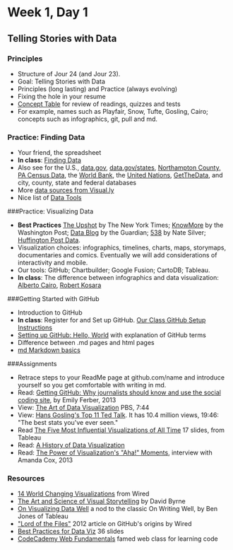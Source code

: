 # Week 1, Day 1
## Telling Stories with Data

### Principles

- Structure of Jour 24 (and Jour 23).
- Goal: Telling Stories with Data
- Principles (long lasting) and Practice (always evolving)
- Fixing the hole in your resume
- [Concept Table](https://github.com/jacklule/DataViz-Syllabus/blob/master/ConceptTable.md) for review of readings, quizzes and tests
- For example, names such as Playfair, Snow, Tufte, Gosling, Cairo; concepts such as infographics, git, pull and md.

### Practice: Finding Data
- Your friend, the spreadsheet
- **In class**: [Finding Data](http://datajournalismhandbook.org/1.0/en/getting_data_0.html)
- Also see for the U.S., [data.gov](http://www.data.gov/), [data.gov/states](https://www.data.gov/states/), [Northampton County, PA Census Data](http://quickfacts.census.gov/qfd/states/42/42095.html), the [World Bank](http://data.worldbank.org), the [United Nations](http://data.un.org), [GetTheData](http://getthedata.org), and city, county, state and federal databases
- More [data sources from Visual.ly](http://blog.visual.ly/data-sources/)
- Nice list of [Data Tools](http://selection.datavisualization.ch/)

###Practice: Visualizing Data
- **Best Practices** [The Upshot](http://www.nytimes.com/interactive/2015/04/22/upshot/happy-birthday-upshot.html?_r=0) by The New York Times; [KnowMore](http://knowmore.washingtonpost.com/) by the Washington Post; [Data Blog](http://www.theguardian.com/data) by the Guardian; [538](http://fivethirtyeight.com/) by Nate Silver; [Huffington Post Data](http://data.huffingtonpost.com/).
- Visualization choices: infographics, timelines, charts, maps, storymaps, documentaries and comics. Eventually we will add considerations of interactivity and mobile.
- Our tools: GitHub; Chartbuilder; Google Fusion; CartoDB; Tableau.
- **In class**: The difference between infographics and data visualization: [Alberto Cairo](http://www.thefunctionalart.com/2014/03/infographics-to-reveal-visualizations.html), [Robert Kosara](https://eagereyes.org/blog/2010/the-difference-between-infographics-and-visualization)

###Getting Started with GitHub

- Introduction to GitHub
- **In class**: Register for and Set up GitHub. [Our Class GitHub Setup Instructions](https://github.com/jacklule/DataViz-Syllabus/blob/master/GitHubSetUp.md)
- [Setting up GitHub: Hello, World](https://guides.github.com/activities/hello-world/) with explanation of GitHub terms
- Difference between .md pages and html pages
- [md Markdown basics](https://help.github.com/articles/basic-writing-and-formatting-syntax/)

###Assignments

- Retrace steps to your ReadMe page at github.com/name and introduce yourself so you get comfortable with writing in md.
- Read: [Getting GitHub: Why journalists should know and use the social coding site](http://knightlab.northwestern.edu/2013/06/13/getting-github-why-journalists-should-know-and-use-the-social-coding-site/), by Emily Ferber, 2013
- View: [The Art of Data Visualization](http://www.pbs.org/video/2365039781/) PBS, 7:44
- View: [Hans Gosling's Top 11 Ted Talk](https://www.ted.com/talks/hans_rosling_shows_the_best_stats_you_ve_ever_seen?language=en). It has 10.4 million views, 19:46: "The best stats you've ever seen."
- Read [The Five Most Influential Visualizations of All Time](http://www.tableau.com/sites/default/files/whitepapers/the_5_most_influential_data_visualizations_of_all_time.pdf) 17 slides, from Tableau
- Read: [A History of Data Visualization](http://data-art.net/resources/history_of_vis.php)
- Read: [The Power of Visualization's "Aha!" Moments](http://blogs.hbr.org/hbr/hbreditors/2013/03/power_of_visualizations_aha_moment.html), interview with Amanda Cox, 2013

### Resources

- [14 World Changing Visualizations](http://www.wired.com/2014/03/beautiful-science/) from Wired
- [The Art and Science of Visual Storytelling](https://www.brainpickings.org/2013/10/08/best-american-infographics-david-byrne/) by David Byrne
- [On Visualizing Data Well](http://dataremixed.com/2015/05/on-visualizing-data-well/) a nod to the classic On Writing Well, by Ben Jones of Tableau
- ["Lord of the Files"](http://www.wired.com/2012/02/github-2/) 2012 article on GitHub's origins by Wired
- [Best Practices for Data Viz](http://www.slideshare.net/idigdata/data-visualization-best-practices-2013) 36 slides
- [CodeCademy Web Fundamentals](http://www.codecademy.com/) famed web class for learning code
